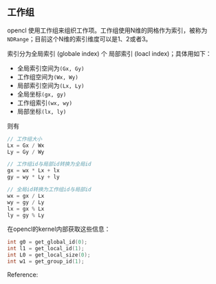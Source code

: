 
## 工作组

opencl 使用工作组来组织工作项。工作组使用N维的网格作为索引，被称为`NDRange`；目前这个N维的索引维度可以是1、2或者3。

索引分为全局索引 (globale index) 个 局部索引 (loacl index)；具体用如下：

-   全局索引空间为`(Gx, Gy)`
-   工作组空间为`(Wx, Wy)`
-   局部索引空间为`(Lx, Ly)`
-   全局坐标`(gx, gy)`
-   工作组索引`(wx, wy)`
-   局部坐标`(lx, ly)`

则有

```c
// 工作组大小
Lx = Gx / Wx
Ly = Gy / Wy

// 工作组id与局部id转换为全局id
gx = wx * Lx + lx
gy = wy * Ly + ly

// 全局id转换为工作组id与局部id
wx = gx / Lx
wy = gy / Ly
lx = gx % Lx
ly = gy % Ly
```

在opencl的kernel内部获取这些信息：

```c
int g0 = get_global_id(0);
int l1 = get_local_id(1);
int L0 = get_local_size(0);
int w1 = get_group_id(1);
```



Reference:

